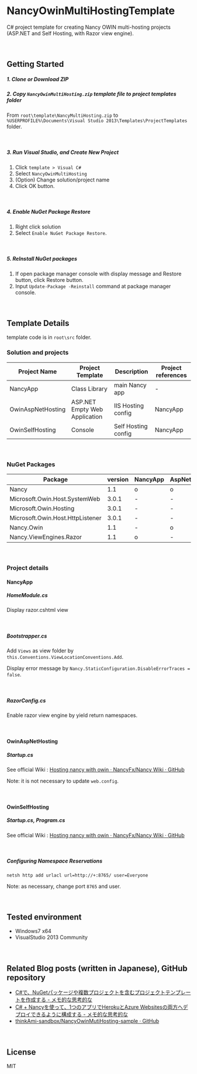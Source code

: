 # NancyOwinMultiHostingTemplate

C# project template for creating Nancy OWIN multi-hosting projects (ASP.NET and Self Hosting, with Razor view engine).

　  
## Getting Started

##### 1. Clone or Download ZIP 

##### 2. Copy `NancyOwinMultiHosting.zip` template file to project templates folder
From `root\template\NancyMultiHosting.zip` to `%USERPROFILE%\Documents\Visual Studio 2013\Templates\ProjectTemplates` folder.

　  
##### 3. Run Visual Studio, and Create New Project
1. Click `template > Visual C#`
2. Select `NancyOwinMultiHosting`
3. (Option) Change solution/project name
4. Click OK button.

　  
##### 4. Enable NuGet Package Restore
1. Right click solution
2. Select `Enable NuGet Package Restore`.

　  
##### 5. ReInstall NuGet packages
1. If open package manager console with display message and Restore button, click Restore button. 
2. Input `Update-Package -Reinstall` command at package manager console. 

　  
## Template Details
template code is in `root\src` folder.

### Solution and projects
  
|Project Name|Project Template|Description|Project references|
|---|---|---|---|
|NancyApp|Class Library|main Nancy app|-|
|OwinAspNetHosting|ASP.NET Empty Web Application|IIS Hosting config|NancyApp|
|OwinSelfHosting|Console|Self Hosting config|NancyApp|

　  
### NuGet Packages
  
|Package|version|NancyApp|AspNet|Self|
|---|---|---|---|---|
|Nancy|1.1|o|o|o|
|Microsoft.Owin.Host.SystemWeb|3.0.1|-|-|o|
|Microsoft.Owin.Hosting|3.0.1|-|-|o|
|Microsoft.Owin.Host.HttpListener|3.0.1|-|-|o|
|Nancy.Owin|1.1|-|o|o|
|Nancy.ViewEngines.Razor|1.1|o|-|-|

　  
### Project details
#### NancyApp
##### HomeModule.cs
Display razor.cshtml view

　  
##### Bootstrapper.cs
Add `Views` as view folder by `this.Conventions.ViewLocationConventions.Add`.

Display error message by `Nancy.StaticConfiguration.DisableErrorTraces = false`.

　  
##### RazorConfig.cs
Enable razor view engine by yield return namespaces.

　  
#### OwinAspNetHosting
##### Startup.cs
See official Wiki : [Hosting nancy with owin · NancyFx/Nancy Wiki · GitHub](https://github.com/NancyFx/Nancy/wiki/Hosting-nancy-with-owin#katana---aspnet-host)

Note: it is not necessary to update `web.config`.

　  
#### OwinSelfHosting
##### Startup.cs, Program.cs
See official Wiki : [Hosting nancy with owin · NancyFx/Nancy Wiki · GitHub](https://github.com/NancyFx/Nancy/wiki/Hosting-nancy-with-owin#katana---httplistener-selfhost)

　  
##### Configuring Namespace Reservations
```
netsh http add urlacl url=http://+:8765/ user=Everyone
```

Note: as necessary, change port `8765` and user.

　  
## Tested environment
 * Windows7 x64
 * VisualStudio 2013 Community

　  
## Related Blog posts (written in Japanese), GitHub repository
- [C#で、NuGetパッケージや複数プロジェクトを含むプロジェクトテンプレートを作成する - メモ的な思考的な](http://thinkami.hatenablog.com/entry/2015/04/05/061412)
- [C# + Nancyを使って、1つのアプリでHerokuとAzure Websitesの両方へデプロイできるように構成する - メモ的な思考的な](http://thinkami.hatenablog.com/entry/2015/02/04/060331)
- [thinkAmi-sandbox/NancyOwinMutiHosting-sample · GitHub](https://github.com/thinkAmi-sandbox/NancyOwinMutiHosting-sample)

　  
## License
MIT
